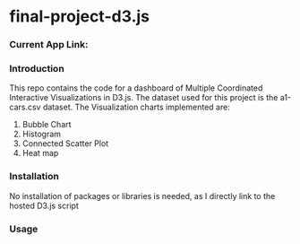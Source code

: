 # final-project-d3.js

### Current App Link:

### Introduction
This repo contains the code for a dashboard of Multiple Coordinated Interactive Visualizations in D3.js. The dataset used for this project is the a1-cars.csv dataset. The Visualization charts implemented are:
1. Bubble Chart
2. Histogram
3. Connected Scatter Plot
4. Heat map

### Installation
No installation of packages or libraries is needed, as I directly link to the hosted D3.js script

### Usage
